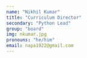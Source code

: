 ```yaml
---
name: "Nikhil Kumar"
title: "Curriculum Director"
secondary: "Python Lead"
group: "board"
img: nkumar.jpg
pronouns: "he/him"
email: napa1922@gmail.com
---
```

